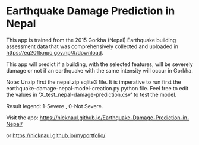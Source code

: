 # Earthquake Damage Prediction in Nepal

This app is trained from the 2015 Gorkha (Nepal) Earthquake building assessment data that was comprehensively collected and uploaded in https://eq2015.npc.gov.np/#/download. 

This app will predict if a building, with the selected features, will be severely damage or not if an earthquake with the same intensity will occur in Gorkha.

Note: Unzip first the nepal.zip sqlite3 file. It is imperative to run first the earthquake-damage-nepal-model-creation.py python file. Feel free to edit the values in 'X_test_nepal-damage-prediction.csv' to test the model. 


Result legend: 1-Severe , 0-Not Severe. 

Visit the app: https://nicknaul.github.io/Earthquake-Damage-Prediction-in-Nepal/

or https://nicknaul.github.io/myportfolio/
